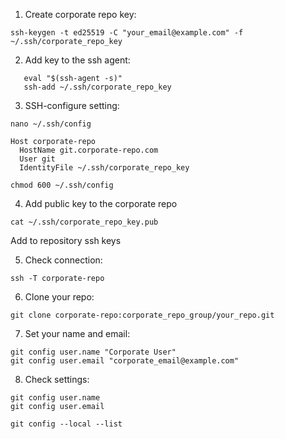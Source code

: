 1. Create corporate repo key:

``ssh-keygen -t ed25519 -C "your_email@example.com" -f ~/.ssh/corporate_repo_key``

2. Add key to the ssh agent:

```
   eval "$(ssh-agent -s)"
   ssh-add ~/.ssh/corporate_repo_key
```

3. SSH-configure setting:

``nano ~/.ssh/config``

```
Host corporate-repo
  HostName git.corporate-repo.com
  User git
  IdentityFile ~/.ssh/corporate_repo_key
```
``chmod 600 ~/.ssh/config``

4. Add public key to the corporate repo

``cat ~/.ssh/corporate_repo_key.pub``

Add to repository ssh keys

5. Check connection:

``ssh -T corporate-repo``

6. Clone your repo:

``git clone corporate-repo:corporate_repo_group/your_repo.git``

7. Set your name and email:

```
git config user.name "Corporate User"
git config user.email "corporate_email@example.com"
```

8. Check settings:

```
git config user.name
git config user.email

git config --local --list
```

